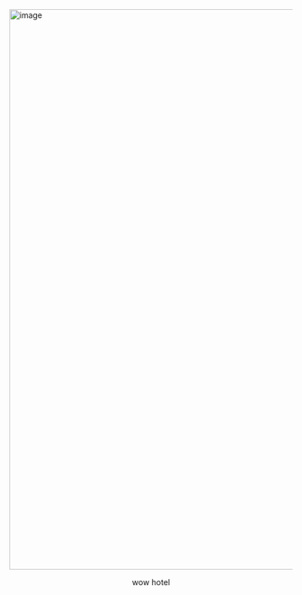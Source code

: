 <img width="1919" height="999" alt="image" src="https://github.com/user-attachments/assets/33b62303-7823-4ef3-8cb3-e0de74b2891d" />
<p align="center">wow hotel</p>
